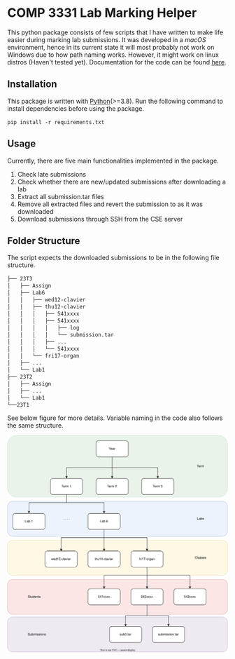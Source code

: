 # COMP 3331 Lab Marking Helper

This python package consists of few scripts that I have written to make life easier during marking lab submissions. 
It was developed in a *macOS* environment, hence in its current state it will most probably not work on Windows due to 
how path naming works. However, it might work on linux distros (Haven't tested yet). Documentation for the code can be 
found [here](https://ravinsg.github.io/LabMarker).

## Installation 

This package is written with [Python](https://www.python.org/downloads/)(>=3.8). Run the following command to install 
dependencies before using the package. 

```
pip install -r requirements.txt
```

## Usage

Currently, there are five main functionalities implemented in the package.

1. Check late submissions 
2. Check whether there are new/updated submissions after downloading a lab
3. Extract all submission.tar files
4. Remove all extracted files and revert the submission to as it was downloaded
5. Download submissions through SSH from the CSE server 

## Folder Structure
The script expects the downloaded submissions to be in the following file structure.

```
├── 23T3
│   ├── Assign
│   ├── Lab6
│   │   ├── wed12-clavier
│   │   ├── thu12-clavier
│   │   │   ├── 541xxxx
│   │   │   ├── 541xxxx
│   │   │   │   ├── log
│   │   │   │   └── submission.tar
│   │   │   ├── ...
│   │   │   └── 541xxxx
│   │   └── fri17-organ
│   ├── ...
│   └── Lab1
├── 23T2
│   ├── Assign
│   ├── ...
│   └── Lab1
└──23T1
```
See below figure for more details. Variable naming in the code also follows the same structure.

![FileStructure.svg](FileStructure.svg)